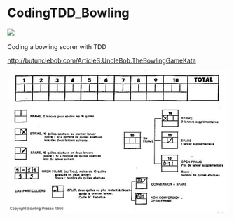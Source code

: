 CodingTDD_Bowling
=================

<a href="https://codeclimate.com/github/julplee/CodingTDD_Bowling"><img src="https://codeclimate.com/github/julplee/CodingTDD_Bowling/badges/issue_count.svg" /></a>

Coding a bowling scorer with TDD

http://butunclebob.com/ArticleS.UncleBob.TheBowlingGameKata

![illustration](https://github.com/julplee/CodingTDD_Bowling/blob/master/Scores.jpg?raw=true)

